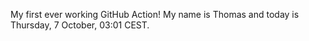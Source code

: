 My first ever working GitHub Action!
My name is Thomas and today is Thursday, 7 October, 03:01 CEST. 
